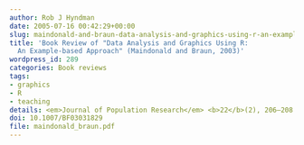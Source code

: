 ```yaml
---
author: Rob J Hyndman
date: 2005-07-16 00:42:29+00:00
slug: maindonald-and-braun-data-analysis-and-graphics-using-r-an-example-based-approach
title: 'Book Review of "Data Analysis and Graphics Using R:
  An Example-based Approach" (Maindonald and Braun, 2003)'
wordpress_id: 289
categories: Book reviews
tags:
- graphics
- R
- teaching
details: <em>Journal of Population Research</em> <b>22</b>(2), 206–208
doi: 10.1007/BF03031829
file: maindonald_braun.pdf
---
```

